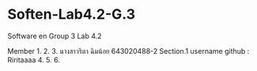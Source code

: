 # Soften-Lab4.2-G.3
Software en Group 3 Lab 4.2

Member
1.
2.
3. นางสาวริตา ฉิมน้อย 643020488-2 Section.1 username github : Riritaaaa
4.
5.
6.
